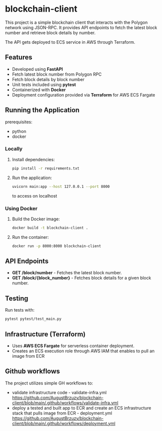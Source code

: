 # blockchain-client

This project is a simple blockchain client that interacts with the Polygon network using JSON-RPC. 
It provides API endpoints to fetch the latest block number and retrieve block details by number.

The API gets deployed to ECS service in AWS through Terraform.

## Features
- Developed using **FastAPI**
- Fetch latest block number from Polygon RPC
- Fetch block details by block number
- Unit tests included using **pytest**
- Containerized with **Docker**
- Deployment configuration provided via **Terraform** for AWS ECS Fargate

## Running the Application

prerequisites:
- python
- docker

### Locally
1. Install dependencies:
   ```sh
   pip install -r requirements.txt
   ```
2. Run the application:
   ```sh
   uvicorn main:app --host 127.0.0.1 --port 8000
   ```
   to access on localhost

### Using Docker
1. Build the Docker image:
   ```sh
   docker build -t blockchain-client .
   ```
2. Run the container:
   ```sh
   docker run -p 8000:8000 blockchain-client
   ```

## API Endpoints
- **GET /block/number** - Fetches the latest block number.
- **GET /block/{block_number}** - Fetches block details for a given block number.

## Testing
Run tests with:
```sh
pytest pytest/test_main.py
```

## Infrastructure (Terraform)
- Uses **AWS ECS Fargate** for serverless container deployment.
- Creates an ECS execution role through AWS IAM that enables to pull an image from ECR

## Github workflows
The project utilizes simple GH workflows to:
- validate infrastructure code - validate-infra.yml https://github.com/AugustBrzuzy/blockchain-client/blob/main/.github/workflows/validate-infra.yml
- deploy a tested and built app to ECR and create an ECS infrastructure stack that pulls image from ECR - deployment.yml https://github.com/AugustBrzuzy/blockchain-client/blob/main/.github/workflows/deployment.yml